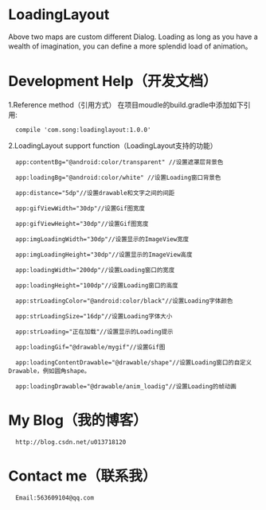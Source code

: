 # LoadingLayout
Above two maps are custom different Dialog. Loading as long as you have a wealth of imagination, you can define a more splendid load of animation。
# Development Help（开发文档）
  1.Reference method（引用方式）
      在项目moudle的build.gradle中添加如下引用:
      
      compile 'com.song:loadinglayout:1.0.0'
      
  2.LoadingLayout support function（LoadingLayout支持的功能）
  
      app:contentBg="@android:color/transparent" //设置遮罩层背景色
      
      app:loadingBg="@android:color/white" //设置Loading窗口背景色
      
      app:distance="5dp"//设置drawable和文字之间的间距
      
      app:gifViewWidth="30dp"//设置Gif图宽度
      
      app:gifViewHeight="30dp"//设置Gif图宽度
      
      app:imgLoadingWidth="30dp"//设置显示的ImageView宽度
      
      app:imgLoadingHeight="30dp"//设置显示的ImageView高度
      
      app:loadingWidth="200dp"//设置Loading窗口的宽度
      
      app:loadingHeight="100dp"//设置Loading窗口的高度
      
      app:strLoadingColor="@android:color/black"//设置Loading字体颜色
      
      app:strLoadingSize="16dp"//设置Loading字体大小
      
      app:strLoading="正在加载"//设置显示的Loading提示
      
      app:loadingGif="@drawable/mygif"//设置Gif图
      
      app:loadingContentDrawable="@drawable/shape"//设置Loading窗口的自定义Drawable，例如圆角shape。
      
      app:loadingDrawable="@drawable/anim_loadig"//设置Loading的帧动画
      
# My Blog（我的博客）
      http://blog.csdn.net/u013718120
# Contact me（联系我）
      Email:563609104@qq.com
    
